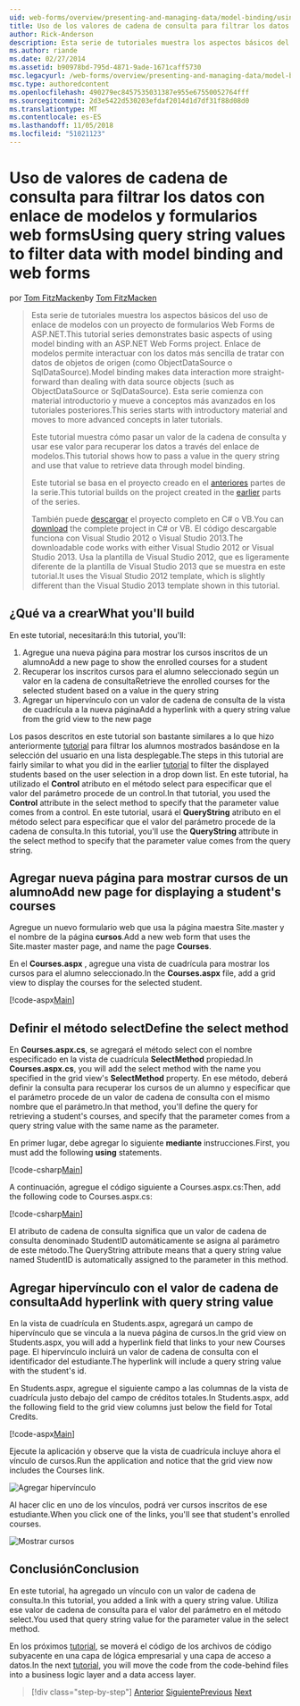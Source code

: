 ```yaml
---
uid: web-forms/overview/presenting-and-managing-data/model-binding/using-query-string-values-to-retrieve-data
title: Uso de los valores de cadena de consulta para filtrar los datos con enlace de modelos y formularios web Forms | Microsoft Docs
author: Rick-Anderson
description: Esta serie de tutoriales muestra los aspectos básicos del uso de enlace de modelos con un proyecto de formularios Web Forms de ASP.NET. Enlace de modelos permite interactuar con los datos más sencilla de...
ms.author: riande
ms.date: 02/27/2014
ms.assetid: b90978bd-795d-4871-9ade-1671caff5730
msc.legacyurl: /web-forms/overview/presenting-and-managing-data/model-binding/using-query-string-values-to-retrieve-data
msc.type: authoredcontent
ms.openlocfilehash: 490279ec8457535031387e955e67550052764fff
ms.sourcegitcommit: 2d3e5422d530203efdaf2014d1d7df31f88d08d0
ms.translationtype: MT
ms.contentlocale: es-ES
ms.lasthandoff: 11/05/2018
ms.locfileid: "51021123"
---
```

<a name="using-query-string-values-to-filter-data-with-model-binding-and-web-forms"></a><span data-ttu-id="8b743-104">Uso de valores de cadena de consulta para filtrar los datos con enlace de modelos y formularios web forms</span><span class="sxs-lookup"><span data-stu-id="8b743-104">Using query string values to filter data with model binding and web forms</span></span>
====================
<span data-ttu-id="8b743-105">por [Tom FitzMacken](https://github.com/tfitzmac)</span><span class="sxs-lookup"><span data-stu-id="8b743-105">by [Tom FitzMacken](https://github.com/tfitzmac)</span></span>

> <span data-ttu-id="8b743-106">Esta serie de tutoriales muestra los aspectos básicos del uso de enlace de modelos con un proyecto de formularios Web Forms de ASP.NET.</span><span class="sxs-lookup"><span data-stu-id="8b743-106">This tutorial series demonstrates basic aspects of using model binding with an ASP.NET Web Forms project.</span></span> <span data-ttu-id="8b743-107">Enlace de modelos permite interactuar con los datos más sencilla de tratar con datos de objetos de origen (como ObjectDataSource o SqlDataSource).</span><span class="sxs-lookup"><span data-stu-id="8b743-107">Model binding makes data interaction more straight-forward than dealing with data source objects (such as ObjectDataSource or SqlDataSource).</span></span> <span data-ttu-id="8b743-108">Esta serie comienza con material introductorio y mueve a conceptos más avanzados en los tutoriales posteriores.</span><span class="sxs-lookup"><span data-stu-id="8b743-108">This series starts with introductory material and moves to more advanced concepts in later tutorials.</span></span>
> 
> <span data-ttu-id="8b743-109">Este tutorial muestra cómo pasar un valor de la cadena de consulta y usar ese valor para recuperar los datos a través del enlace de modelos.</span><span class="sxs-lookup"><span data-stu-id="8b743-109">This tutorial shows how to pass a value in the query string and use that value to retrieve data through model binding.</span></span>
> 
> <span data-ttu-id="8b743-110">Este tutorial se basa en el proyecto creado en el [anteriores](retrieving-data.md) partes de la serie.</span><span class="sxs-lookup"><span data-stu-id="8b743-110">This tutorial builds on the project created in the [earlier](retrieving-data.md) parts of the series.</span></span>
> 
> <span data-ttu-id="8b743-111">También puede [descargar](https://go.microsoft.com/fwlink/?LinkId=286116) el proyecto completo en C# o VB.</span><span class="sxs-lookup"><span data-stu-id="8b743-111">You can [download](https://go.microsoft.com/fwlink/?LinkId=286116) the complete project in C# or VB.</span></span> <span data-ttu-id="8b743-112">El código descargable funciona con Visual Studio 2012 o Visual Studio 2013.</span><span class="sxs-lookup"><span data-stu-id="8b743-112">The downloadable code works with either Visual Studio 2012 or Visual Studio 2013.</span></span> <span data-ttu-id="8b743-113">Usa la plantilla de Visual Studio 2012, que es ligeramente diferente de la plantilla de Visual Studio 2013 que se muestra en este tutorial.</span><span class="sxs-lookup"><span data-stu-id="8b743-113">It uses the Visual Studio 2012 template, which is slightly different than the Visual Studio 2013 template shown in this tutorial.</span></span>


## <a name="what-youll-build"></a><span data-ttu-id="8b743-114">¿Qué va a crear</span><span class="sxs-lookup"><span data-stu-id="8b743-114">What you'll build</span></span>

<span data-ttu-id="8b743-115">En este tutorial, necesitará:</span><span class="sxs-lookup"><span data-stu-id="8b743-115">In this tutorial, you'll:</span></span>

1. <span data-ttu-id="8b743-116">Agregue una nueva página para mostrar los cursos inscritos de un alumno</span><span class="sxs-lookup"><span data-stu-id="8b743-116">Add a new page to show the enrolled courses for a student</span></span>
2. <span data-ttu-id="8b743-117">Recuperar los inscritos cursos para el alumno seleccionado según un valor en la cadena de consulta</span><span class="sxs-lookup"><span data-stu-id="8b743-117">Retrieve the enrolled courses for the selected student based on a value in the query string</span></span>
3. <span data-ttu-id="8b743-118">Agregar un hipervínculo con un valor de cadena de consulta de la vista de cuadrícula a la nueva página</span><span class="sxs-lookup"><span data-stu-id="8b743-118">Add a hyperlink with a query string value from the grid view to the new page</span></span>

<span data-ttu-id="8b743-119">Los pasos descritos en este tutorial son bastante similares a lo que hizo anteriormente [tutorial](sorting-paging-and-filtering-data.md) para filtrar los alumnos mostrados basándose en la selección del usuario en una lista desplegable.</span><span class="sxs-lookup"><span data-stu-id="8b743-119">The steps in this tutorial are fairly similar to what you did in the earlier [tutorial](sorting-paging-and-filtering-data.md) to filter the displayed students based on the user selection in a drop down list.</span></span> <span data-ttu-id="8b743-120">En este tutorial, ha utilizado el **Control** atributo en el método select para especificar que el valor del parámetro procede de un control.</span><span class="sxs-lookup"><span data-stu-id="8b743-120">In that tutorial, you used the **Control** attribute in the select method to specify that the parameter value comes from a control.</span></span> <span data-ttu-id="8b743-121">En este tutorial, usará el **QueryString** atributo en el método select para especificar que el valor del parámetro procede de la cadena de consulta.</span><span class="sxs-lookup"><span data-stu-id="8b743-121">In this tutorial, you'll use the **QueryString** attribute in the select method to specify that the parameter value comes from the query string.</span></span>

## <a name="add-new-page-for-displaying-a-students-courses"></a><span data-ttu-id="8b743-122">Agregar nueva página para mostrar cursos de un alumno</span><span class="sxs-lookup"><span data-stu-id="8b743-122">Add new page for displaying a student's courses</span></span>

<span data-ttu-id="8b743-123">Agregue un nuevo formulario web que usa la página maestra Site.master y el nombre de la página **cursos**.</span><span class="sxs-lookup"><span data-stu-id="8b743-123">Add a new web form that uses the Site.master master page, and name the page **Courses**.</span></span>

<span data-ttu-id="8b743-124">En el **Courses.aspx** , agregue una vista de cuadrícula para mostrar los cursos para el alumno seleccionado.</span><span class="sxs-lookup"><span data-stu-id="8b743-124">In the **Courses.aspx** file, add a grid view to display the courses for the selected student.</span></span>

[!code-aspx[Main](using-query-string-values-to-retrieve-data/samples/sample1.aspx)]

## <a name="define-the-select-method"></a><span data-ttu-id="8b743-125">Definir el método select</span><span class="sxs-lookup"><span data-stu-id="8b743-125">Define the select method</span></span>

<span data-ttu-id="8b743-126">En **Courses.aspx.cs**, se agregará el método select con el nombre especificado en la vista de cuadrícula **SelectMethod** propiedad.</span><span class="sxs-lookup"><span data-stu-id="8b743-126">In **Courses.aspx.cs**, you will add the select method with the name you specified in the grid view's **SelectMethod** property.</span></span> <span data-ttu-id="8b743-127">En ese método, deberá definir la consulta para recuperar los cursos de un alumno y especificar que el parámetro procede de un valor de cadena de consulta con el mismo nombre que el parámetro.</span><span class="sxs-lookup"><span data-stu-id="8b743-127">In that method, you'll define the query for retrieving a student's courses, and specify that the parameter comes from a query string value with the same name as the parameter.</span></span>

<span data-ttu-id="8b743-128">En primer lugar, debe agregar lo siguiente **mediante** instrucciones.</span><span class="sxs-lookup"><span data-stu-id="8b743-128">First, you must add the following **using** statements.</span></span>

[!code-csharp[Main](using-query-string-values-to-retrieve-data/samples/sample2.cs)]

<span data-ttu-id="8b743-129">A continuación, agregue el código siguiente a Courses.aspx.cs:</span><span class="sxs-lookup"><span data-stu-id="8b743-129">Then, add the following code to Courses.aspx.cs:</span></span>

[!code-csharp[Main](using-query-string-values-to-retrieve-data/samples/sample3.cs)]

<span data-ttu-id="8b743-130">El atributo de cadena de consulta significa que un valor de cadena de consulta denominado StudentID automáticamente se asigna al parámetro de este método.</span><span class="sxs-lookup"><span data-stu-id="8b743-130">The QueryString attribute means that a query string value named StudentID is automatically assigned to the parameter in this method.</span></span>

## <a name="add-hyperlink-with-query-string-value"></a><span data-ttu-id="8b743-131">Agregar hipervínculo con el valor de cadena de consulta</span><span class="sxs-lookup"><span data-stu-id="8b743-131">Add hyperlink with query string value</span></span>

<span data-ttu-id="8b743-132">En la vista de cuadrícula en Students.aspx, agregará un campo de hipervínculo que se vincula a la nueva página de cursos.</span><span class="sxs-lookup"><span data-stu-id="8b743-132">In the grid view on Students.aspx, you will add a hyperlink field that links to your new Courses page.</span></span> <span data-ttu-id="8b743-133">El hipervínculo incluirá un valor de cadena de consulta con el identificador del estudiante.</span><span class="sxs-lookup"><span data-stu-id="8b743-133">The hyperlink will include a query string value with the student's id.</span></span>

<span data-ttu-id="8b743-134">En Students.aspx, agregue el siguiente campo a las columnas de la vista de cuadrícula justo debajo del campo de créditos totales.</span><span class="sxs-lookup"><span data-stu-id="8b743-134">In Students.aspx, add the following field to the grid view columns just below the field for Total Credits.</span></span>

[!code-aspx[Main](using-query-string-values-to-retrieve-data/samples/sample4.aspx?highlight=7-8)]

<span data-ttu-id="8b743-135">Ejecute la aplicación y observe que la vista de cuadrícula incluye ahora el vínculo de cursos.</span><span class="sxs-lookup"><span data-stu-id="8b743-135">Run the application and notice that the grid view now includes the Courses link.</span></span>

![Agregar hipervínculo](using-query-string-values-to-retrieve-data/_static/image1.png)

<span data-ttu-id="8b743-137">Al hacer clic en uno de los vínculos, podrá ver cursos inscritos de ese estudiante.</span><span class="sxs-lookup"><span data-stu-id="8b743-137">When you click one of the links, you'll see that student's enrolled courses.</span></span>

![Mostrar cursos](using-query-string-values-to-retrieve-data/_static/image2.png)

## <a name="conclusion"></a><span data-ttu-id="8b743-139">Conclusión</span><span class="sxs-lookup"><span data-stu-id="8b743-139">Conclusion</span></span>

<span data-ttu-id="8b743-140">En este tutorial, ha agregado un vínculo con un valor de cadena de consulta.</span><span class="sxs-lookup"><span data-stu-id="8b743-140">In this tutorial, you added a link with a query string value.</span></span> <span data-ttu-id="8b743-141">Utiliza ese valor de cadena de consulta para el valor del parámetro en el método select.</span><span class="sxs-lookup"><span data-stu-id="8b743-141">You used that query string value for the parameter value in the select method.</span></span>

<span data-ttu-id="8b743-142">En los próximos [tutorial](adding-business-logic-layer.md), se moverá el código de los archivos de código subyacente en una capa de lógica empresarial y una capa de acceso a datos.</span><span class="sxs-lookup"><span data-stu-id="8b743-142">In the next [tutorial](adding-business-logic-layer.md), you will move the code from the code-behind files into a business logic layer and a data access layer.</span></span>

> [!div class="step-by-step"]
> <span data-ttu-id="8b743-143">[Anterior](integrating-jquery-ui.md)
> [Siguiente](adding-business-logic-layer.md)</span><span class="sxs-lookup"><span data-stu-id="8b743-143">[Previous](integrating-jquery-ui.md)
[Next](adding-business-logic-layer.md)</span></span>
